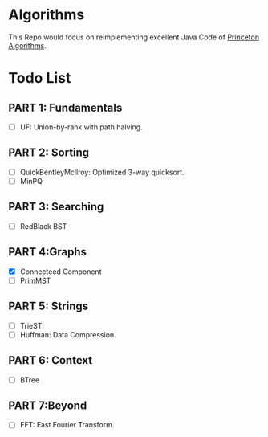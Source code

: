 # Algorithms

This Repo would focus on reimplementing excellent Java Code of [Princeton Algorithms](https://algs4.cs.princeton.edu/code/).

# Todo List

## PART 1: Fundamentals

- [ ] UF: Union-by-rank with path halving.

## PART 2: Sorting

- [ ] QuickBentleyMcllroy: Optimized 3-way quicksort.
- [ ] MinPQ

## PART 3: Searching 

- [ ] RedBlack BST

## PART 4:Graphs
- [x] Connecteed Component
- [ ] PrimMST

## PART 5: Strings

- [ ] TrieST
- [ ] Huffman: Data Compression.

## PART 6: Context 

- [ ] BTree

## PART 7:Beyond

- [ ] FFT: Fast Fourier Transform.